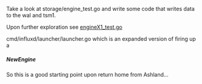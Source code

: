 
Take a look at storage/engine_test.go and write some
code that writes data to the wal and tsm1.

Upon further exploration see
[engineX1_test.go](https://github.com/stormasm/influx-examples/blob/master/code/storage/engineX1_test.go)

cmd/influxd/launcher/launcher.go which is an expanded
version of firing up a

##### NewEngine

So this is a good starting point upon return home from Ashland...
